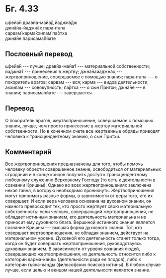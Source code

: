 # Бг. 4.33
ш́рейа̄н дравйа-майа̄д йаджн̃а̄дж<br/>
джн̃а̄на-йаджн̃ах̣ парантапа<br/>
сарвам̇ карма̄кхилам̇ па̄ртха<br/>
джн̃а̄не парисама̄пйате
## Пословный перевод

ш́рейа̄н --- лучше; дравйа-майа̄т --- материальной собственности; йаджн̃а̄т
--- принесения в жертву; джн̃а̄найаджн̃ах̣ --- жертвоприношение, совершаемое
с помощью знания; парантапа --- о покоритель врагов; сарвам --- вся;
карма --- видов деятельности; акхилам --- совокупность; па̄ртха --- о сын
Притхи; джн̃а̄не --- в знании; парисама̄пйате --- завершается.

## Перевод

О покоритель врагов, жертвоприношение, совершаемое с помощью знания,
лучше, чем просто принесение в жертву материальной собственности. Но в
конечном счете все жертвенные обряды приводят человека к
трансцендентному знанию, о сын Притхи.

## Комментарий

Все жертвоприношения предназначены для того, чтобы помочь человеку
обрести совершенное знание, освободиться от материальных страданий и в
конце концов получить доступ к трансцендентному любовному служению
Верховному Господу (то есть к деятельности в сознании Кришны). Однако во
всех жертвоприношениях заключена некая тайна, в которую необходимо
проникнуть. Жертвоприношения могут принимать разные формы, в зависимости
от веры того, кто их совершает. И если вера человека основана на
духовном знании, он намного превосходит тех, кто просто жертвует свою
материальную собственность: если человек, совершающий жертвоприношения,
не обладает истинным знанием, его деятельность материальна и не приносит
ему духовного блага. Вершиной истинного знания является сознание Кришны
--- высшая форма духовного знания. Тот, кто совершает жертвоприношения,
не обладая знанием, действует на материальном уровне. Духовной его
деятельность станет только тогда, когда он будет совершать
жертвоприношения, руководствуясь духовным знанием. В зависимости от
уровня сознания людей, совершающих жертвоприношения, их деятельность
относится либо к категории карма-канды (деятельности ради ее плодов),
либо к категории гьяна-канды (философских поисков истины). В любом
случае лучше, если целью и венцом нашей деятельности является знание.
